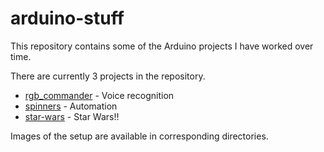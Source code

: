 # arduino-stuff

This repository contains some of the Arduino projects I have worked over time.

There are currently 3 projects in the repository.

- [rgb_commander](https://github.com/oniani/ira-analysis/blob/master/rgb_commander) - Voice recognition
- [spinners](https://github.com/oniani/ira-analysis/blob/master/spinners) - Automation
- [star-wars](https://github.com/oniani/ira-analysis/blob/master/star_wars) - Star Wars!!

Images of the setup are available in corresponding directories.
